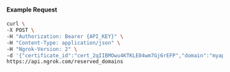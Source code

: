 <!-- Code generated for API Clients. DO NOT EDIT. -->

#### Example Request

```bash
curl \
-X POST \
-H "Authorization: Bearer {API_KEY}" \
-H "Content-Type: application/json" \
-H "Ngrok-Version: 2" \
-d '{"certificate_id":"cert_2qIIBMOwu4KTKLE84wm7Gj6rEFP","domain":"myapp.mydomain.com","region":"us"}' \
https://api.ngrok.com/reserved_domains
```
